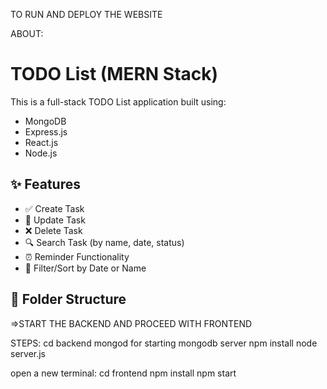 TO RUN AND DEPLOY THE WEBSITE 

ABOUT:
   # TODO List (MERN Stack)

This is a full-stack TODO List application built using:

- MongoDB
- Express.js
- React.js
- Node.js

## ✨ Features

- ✅ Create Task
- 📝 Update Task
- ❌ Delete Task
- 🔍 Search Task (by name, date, status)
- ⏰ Reminder Functionality
- 📅 Filter/Sort by Date or Name

## 📁 Folder Structure


=>START THE BACKEND AND PROCEED WITH FRONTEND

STEPS:
   cd backend
   mongod for starting mongodb server
   npm install
   node server.js

open a new terminal:
   cd frontend
   npm install
   npm start
